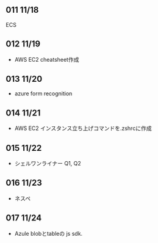 ## 011 11/18
ECS

## 012 11/19
* AWS EC2 cheatsheet作成

## 013 11/20
* azure form recognition

## 014 11/21
* AWS EC2 インスタンス立ち上げコマンドを.zshrcに作成

## 015 11/22
* シェルワンライナー Q1, Q2

## 016 11/23
* ネスペ

## 017 11/24
* Azule blobとtableの js sdk.
